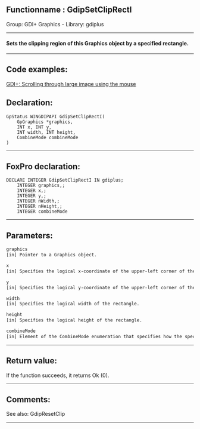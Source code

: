 <link rel="stylesheet" type="text/css" href="../../css/win32api.css">  
<link rel="stylesheet" href="https://cdnjs.cloudflare.com/ajax/libs/font-awesome/4.7.0/css/font-awesome.min.css">

## Functionname : GdipSetClipRectI
Group: GDI+ Graphics - Library: gdiplus    
***  


#### Sets the clipping region of this Graphics object by a specified rectangle.
***  


## Code examples:
[GDI+: Scrolling through large image using the mouse](../../samples/sample_546.md)  

## Declaration:
```foxpro  
GpStatus WINGDIPAPI GdipSetClipRectI(
	GpGraphics *graphics,
	INT x, INT y,
	INT width, INT height,
	CombineMode combineMode
)  
```  
***  


## FoxPro declaration:
```foxpro  
DECLARE INTEGER GdipSetClipRectI IN gdiplus;
	INTEGER graphics,;
	INTEGER x,;
	INTEGER y,;
	INTEGER nWidth,;
	INTEGER nHeight,;
	INTEGER combineMode  
```  
***  


## Parameters:
```txt  
graphics
[in] Pointer to a Graphics object.

x
[in] Specifies the logical x-coordinate of the upper-left corner of the rectangle.

y
[in] Specifies the logical y-coordinate of the upper-left corner of the rectangle.

width
[in] Specifies the logical width of the rectangle.

height
[in] Specifies the logical height of the rectangle.

combineMode
[in] Element of the CombineMode enumeration that specifies how the specified rectangle is combined with the clipping region of this Graphics object.  
```  
***  


## Return value:
If the function succeeds, it returns Ok (0).  
***  


## Comments:
See also: GdipResetClip   
  
***  

